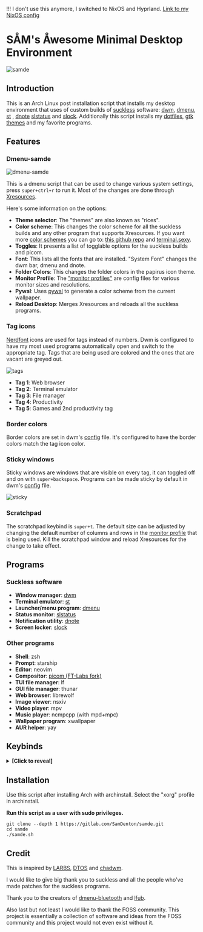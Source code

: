 !!!
I don't use this anymore, I switched to NixOS and Hyprland. [Link to my NixOS config](https://gitlab.com/SamDenton/lunix)
# SÅM's Åwesome Minimal Desktop Environment
![samde](https://gitlab.com/SamDenton/samde/screenshots/-/raw/master/luna.jpg)

## Introduction
This is an Arch Linux post installation script that installs my desktop environment that uses of custom builds of [suckless](https://suckless.org) software: [dwm](https://gitlab.com/SamDenton/dwm), [dmenu](https://gitlab.com/SamDenton/dmenu), [st](https://gitlab.com/SamDenton/st) , [dnote](https://gitlab.com/SamDenton/dnote) [slstatus](https://gitlab.com/SamDenton/slstatus) and [slock](https://gitlab.com/SamDenton/slock). Additionally this script installs my [dotfiles](https://gitlab.com/SamDenton/dots), [gtk themes](https://gitlab.com/SamDenton/themes) and my favorite programs.

## Features

### Dmenu-samde
![dmenu-samde](https://gitlab.com/SamDenton/samde/screenshots/-/raw/master/menu.png)

This is a dmenu script that can be used to change various system settings, press `super+ctrl+r` to run it. Most of the changes are done through [Xresources](https://gitlab.com/SamDenton/dots/-/tree/master/.config/samde).

Here's some information on the options:
- **Theme selector**: The "themes" are also known as "rices".
- **Color scheme**: This changes the color scheme for all the suckless builds and any other program that supports Xresources. If you want more [color schemes](https://gitlab.com/SamDenton/dots/-/tree/master/.config/samde/colorschemes) you can go to: [this github repo](https://github.com/janoamaral/Xresources-themes) and [terminal.sexy](https://terminal.sexy).
- **Toggles**: It presents a list of togglable options for the suckless builds and picom.
- **Font**: This lists all the fonts that are installed. "System Font" changes the dwm bar, dmenu and dnote.
- **Folder Colors**: This changes the folder colors in the papirus icon theme.
- **Monitor Profile**: The ["monitor profiles"](https://gitlab.com/SamDenton/dots/-/tree/master/.config/samde/profiles) are config files for various monitor sizes and resolutions.
- **Pywal**: Uses [pywal](https://github.com/dylanaraps/pywal) to generate a color scheme from the current wallpaper.
- **Reload Desktop**: Merges Xresources and reloads all the suckless programs.

### Tag icons
[Nerdfont](https://www.nerdfonts.com/) icons are used for tags instead of numbers. Dwm is configured to have my most used programs automatically open and switch to the appropriate tag. Tags that are being used are colored and the ones that are vacant are greyed out.

![tags](https://gitlab.com/SamDenton/samde/screenshots/-/raw/master/tags.gif)

- **Tag 1**: Web browser
- **Tag 2**: Terminal emulator
- **Tag 3**: File manager
- **Tag 4**: Productivity
- **Tag 5**: Games and 2nd productivity tag

### Border colors
Border colors are set in dwm's [config](https://gitlab.com/SamDenton/dwm/-/blob/master/config.def.h) file. It's configured to have the border colors match the tag icon color.

### Sticky windows
Sticky windows are windows that are visible on every tag, it can toggled off and on with `super+backspace`. Programs can be made sticky by default in dwm's [config](https://gitlab.com/SamDenton/dwm/-/blob/master/config.def.h) file.

![sticky](https://gitlab.com/SamDenton/samde/screenshots/-/raw/master/sticky.gif)

### Scratchpad
The scratchpad keybind is `super+t`. The default size can be adjusted by changing the default number of columns and rows in the [monitor profile](https://gitlab.com/SamDenton/dots/-/tree/master/.config/samde/profiles) that is being used. Kill the scratchpad window and reload Xresources for the change to take effect.

## Programs

### Suckless software
- **Window manager**: [dwm](https://gitlab.com/SamDenton/dwm)
- **Terminal emulator**: [st](https://gitlab.com/SamDenton/st)
- **Launcher/menu program**: [dmenu](https://gitlab.com/SamDenton/dmenu)
- **Status monitor**: [slstatus](https://gitlab.com/SamDenton/slstatus)
- **Notification utility**: [dnote](https://gitlab.com/SamDenton/dnote)
- **Screen locker**: [slock](https://gitlab.com/SamDenton/slock)

### Other programs
- **Shell**: zsh
- **Prompt**: starship
- **Editor**: neovim
- **Compositor**: [picom (FT-Labs fork)](https://github.com/FT-Labs/picom)
- **TUI file manager**: lf
- **GUI file manager**: thunar
- **Web browser**: librewolf
- **Image viewer**: nsxiv
- **Video player**: mpv
- **Music player**: ncmpcpp (with mpd+mpc)
- **Wallpaper program**: xwallpaper
- **AUR helper**: yay

## Keybinds
<details>
<summary><b>[Click to reveal]</b></summary>
<br>
The keys are arranged so that the window manager keys are (mostly) on the home and bottom row and the keys to launch programs are on the top row.

### Window manager keybinds
| Keybind                     | Action                                |
|-----------------------------|---------------------------------------|
| `super + a,s,d,f,g`         | switch tag                            |
| `super + shift + a,s,d,f,g` | move to tag                           |
| `super + ctrl + a,s,d,f,g`  | toggle tag view                       |
| `super + q`                 | exit program                          |
| `super + t`                 | scratchpad                            |
| `super + b`                 | toggle bar                            |
| `super + z`                 | toggle fullscreen                     |
| `super + space`             | toggle floating window                |
| `super + backspace`         | toggle sticky window                  |
| `super + tab`               | view previous tag                     |
| `super + j,k`               | switch window focus                   |
| `super + h,l`               | switch monitors                       |
| `super + shift + h,l`       | move window to monitor                |
| `super + shift + j,k`       | resize floating window                |
| `super + ctrl + h,j,k,l`    | move floating window                  |
| `super + alt + h,j,k,l`     | move floating window to corner        |
| `super + n,period`          | adjust window split (mfact)           |
| `super + m,comma`           | adjust number of master windows       |
| `super + ;`                 | switch master window                  |
| `super + 1,2,3`             | switch layouts (master,float,monacle) |
| `super + -,=`               | adjust gaps                           |
| `super + shift + =`         | sets gaps to 0                        |
| `super + 0`                 | view all tags                         |
| `super + shift + 0`         | make window visible on all tags       |
| `super + F5`                | reload Xresources colors              |

### Other keybinds
| Keybind                       | Action                  |
|-------------------------------|-------------------------|
| `super + enter`               | st                      |
| `super + shift + enter`       | st with tmux            |
| `super + w`                   | librewolf or brave      |
| `super + e`                   | thunar                  |
| `super + shift + e`           | lf                      |
| `super + control + e`         | dmenu-open              |
| `super + r`                   | dmenu\_run              |
| `super + ctrl + r`            | dmenu-samde             |
| `super + y,u,i,o,p`           | program launch script   |
| `super + Escape`              | power\_menu             |
| `super + shift + q`           | xkill                   |
| `super + control + q`         | dmenu\_kill             |
| `super + control + alt + q`   | restart dwm             |
| `super + delete`              | slock                   |
| `super + c`                   | picom toggle            |
| `super + control + b`         | dmenu-bluetooth         |
| `super + control + t`         | theme selector          |
| `super + control + c`         | color scheme selector   |
| `audio {mute,lower,raise}`    | adjust volume           |
| `shift + audio {lower,raise}` | adjust mpd volume       |
| `audio {prev,play,next}`      | mpc prev,toggle,next    |
| `super + shift + audio play`  | show current track(mpd) |
| `shift + audio {prev,next}`   | mpc seek(rewind,foward) |
| `brightness {down,up}`        | adjust brightness       |

</details>

## Installation
Use this script after installing Arch with archinstall. Select the "xorg" profile in archinstall.

**Run this script as a user with sudo privileges.**
```
git clone --depth 1 https://gitlab.com/SamDenton/samde.git
cd samde
./samde.sh
```

## Credit
This is inspired by [LARBS](https://larbs.xyz/), [DTOS](https://gitlab.com/dtos/dtos) and [chadwm](https://github.com/siduck/chadwm).

I would like to give big thank you to suckless and all the people who've made patches for the suckless programs.

Thank you to the creators of [dmenu-bluetooth](https://github.com/Layerex/dmenu-bluetooth) and [lfub](https://github.com/LukeSmithxyz/voidrice/blob/master/.local/bin/lfub).

Also last but not least I would like to thank the FOSS community. This project is essentially a collection of software and ideas from the FOSS community and this project would not even exist without it.
